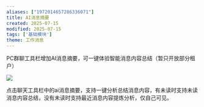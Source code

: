 ```yaml
---
aliases: ["1972014657286336071"]
title: AI消息摘要
created: 2025-07-15
modified: 2025-07-15
tags: ['基础模块']
theme: 工作消息
---
```


PC群聊工具栏增加AI消息摘要，可一键体验智能消息内容总结（暂只开放部分租户）

![](https://myhelpdoc.oss-cn-heyuan.aliyuncs.com/mdimages/8b28e292b878bd456d2353b577ddc3b3.jpg)

点击聊天工具栏中的ai消息摘要，支持一键分析总结消息内容，有未读时支持未读消息内容总结，没有未读时支持最近消息内容提炼分析，仅自己可见。

